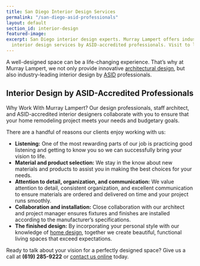 ```yaml
---
title: San Diego Interior Design Services
permalink: "/san-diego-asid-professionals"
layout: default
section_id: interior-design
featured-image: 
excerpt: San Diego interior design experts. Murray Lampert offers industry-leading
  interior design services by ASID-accredited professionals. Visit to learn more.
---
```


A well-designed space can be a life-changing experience. That’s why at Murray Lampert, we not only provide innovative [architectural design](/san-diego-architectural-design-services), but also industry-leading interior design by [ASID](http://www.asid.org/content/about-asid) professionals.

## Interior Design by ASID-Accredited Professionals

Why Work With Murray Lampert? Our design professionals, staff architect, and ASID-accredited interior designers collaborate with you to ensure that your home remodeling project meets your needs and budgetary goals.

There are a handful of reasons our clients enjoy working with us:
- **Listening:** One of the most rewarding parts of our job is practicing good listening and getting to know you so we can successfully bring your vision to life.
- **Material and product selection:** We stay in the know about new materials and products to assist you in making the best choices for your needs.
- **Attention to detail, organization, and communication:** We value attention to detail, consistent organization, and excellent communication to ensure materials are ordered and delivered on time and your project runs smoothly.
- **Collaboration and installation:** Close collaboration with our architect and project manager ensures fixtures and finishes are installed according to the manufacturer’s specifications.
- **The finished design:** By incorporating your personal style with our knowledge of [home design](/san-diego-home-design-services), together we create beautiful, functional living spaces that exceed expectations.

Ready to talk about your vision for a perfectly designed space? Give us a call at **(619) 285-9222** or [contact us online](/contact) today.

